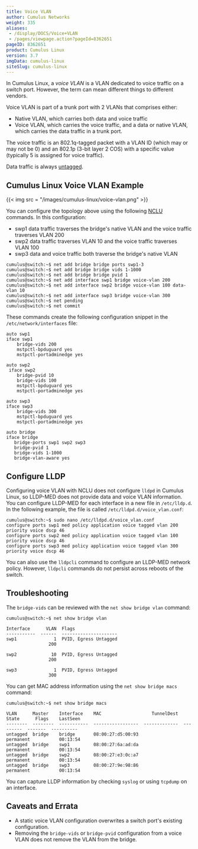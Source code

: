 ```yaml
---
title: Voice VLAN
author: Cumulus Networks
weight: 335
aliases:
 - /display/DOCS/Voice+VLAN
 - /pages/viewpage.action?pageId=8362651
pageID: 8362651
product: Cumulus Linux
version: 3.7
imgData: cumulus-linux
siteSlug: cumulus-linux
---
```

In Cumulus Linux, a *voice VLAN* is a VLAN dedicated to voice traffic on a switch port. However, the term can mean different things to different vendors.

Voice VLAN is part of a trunk port with 2 VLANs that comprises either:

- Native VLAN, which carries both data and voice traffic
- Voice VLAN, which carries the voice traffic, and a data or native VLAN, which carries the data traffic in a trunk port.

The voice traffic is an 802.1q-tagged packet with a VLAN ID (which may or may not be 0) and an 802.1p (3-bit layer 2 COS) with a specific value (typically 5 is assigned for voice traffic).

Data traffic is always [untagged](../../Ethernet-Bridging-VLANs/VLAN-Tagging/).

## Cumulus Linux Voice VLAN Example

{{< img src = "/images/cumulus-linux/voice-vlan.png" >}}

You can configure the topology above using the following [NCLU](../../../System-Configuration/Network-Command-Line-Utility-NCLU/) commands. In this configuration:

- swp1 data traffic traverses the bridge's native VLAN and the voice traffic traverses VLAN 200
- swp2 data traffic traverses VLAN 10 and the voice traffic traverses VLAN 100
- swp3 data and voice traffic both traverse the bridge's native VLAN

```
cumulus@switch:~$ net add bridge bridge ports swp1-3
cumulus@switch:~$ net add bridge bridge vids 1-1000
cumulus@switch:~$ net add bridge bridge pvid 1
cumulus@switch:~$ net add interface swp1 bridge voice-vlan 200
cumulus@switch:~$ net add interface swp2 bridge voice-vlan 100 data-vlan 10
cumulus@switch:~$ net add interface swp3 bridge voice-vlan 300
cumulus@switch:~$ net pending
cumulus@switch:~$ net commit
```

These commands create the following configuration snippet in the `/etc/network/interfaces` file:

```
auto swp1
iface swp1
    bridge-vids 200
    mstpctl-bpduguard yes
    mstpctl-portadminedge yes

auto swp2
 iface swp2
    bridge-pvid 10
    bridge-vids 100
    mstpctl-bpduguard yes
    mstpctl-portadminedge yes

auto swp3
iface swp3
    bridge-vids 300
    mstpctl-bpduguard yes
    mstpctl-portadminedge yes

auto bridge
iface bridge
   bridge-ports swp1 swp2 swp3
   bridge-pvid 1
   bridge-vids 1-1000
   bridge-vlan-aware yes
```

## Configure LLDP

Configuring voice VLAN with NCLU does not configure `lldpd` in Cumulus Linux, so LLDP-MED does not provide data and voice VLAN information. You can configure LLDP-MED for each interface in a new file in `/etc/lldp.d`. In the following example, the file is called `/etc/lldpd.d/voice_vlan.conf`:

```
cumulus@switch:~$ sudo nano /etc/lldpd.d/voice_vlan.conf
configure ports swp1 med policy application voice tagged vlan 200 priority voice dscp 46
configure ports swp2 med policy application voice tagged vlan 100 priority voice dscp 46
configure ports swp3 med policy application voice tagged vlan 300 priority voice dscp 46
```

You can also use the `lldpcli` command to configure an LLDP-MED network
policy. However, `lldpcli` commands do not persist across reboots of the
switch.

## Troubleshooting

The `bridge-vids` can be reviewed with the `net show bridge vlan` command:

```
cumulus@switch:~$ net show bridge vlan

Interface      VLAN  Flags
-----------  ------  ---------------------
swp1              1  PVID, Egress Untagged
                200

swp2             10  PVID, Egress Untagged
                200

swp3              1  PVID, Egress Untagged
                300
```

You can get MAC address information using the `net show bridge macs` command:

```
cumulus@switch:~$ net show bridge macs

VLAN      Master    Interface    MAC                   TunnelDest  State      Flags    LastSeen
--------  --------  -----------  -----------------  -------------  ---------  -------  ----------
untagged  bridge    bridge       08:00:27:d5:00:93                 permanent           00:13:54
untagged  bridge    swp1         08:00:27:6a:ad:da                 permanent           00:13:54
untagged  bridge    swp2         08:00:27:e3:0c:a7                 permanent           00:13:54
untagged  bridge    swp3         08:00:27:9e:98:86                 permanent           00:13:54
```

You can capture LLDP information by checking `syslog` or using `tcpdump` on an interface.

## Caveats and Errata

- A static voice VLAN configuration overwrites a switch port's existing configuration.
- Removing the `bridge-vids` or `bridge-pvid` configuration from a voice VLAN does not remove the VLAN from the bridge.

